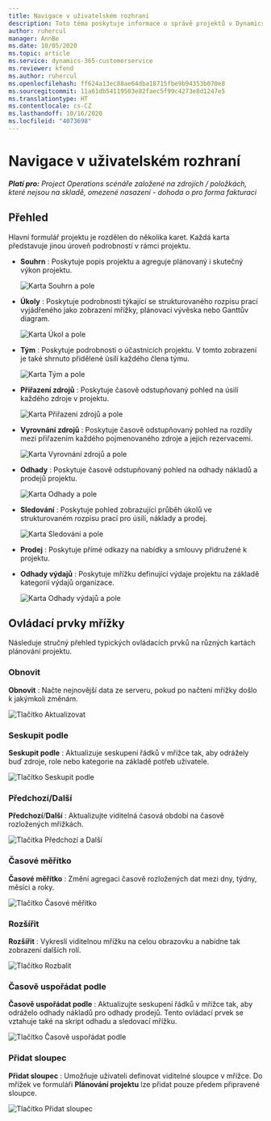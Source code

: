```yaml
---
title: Navigace v uživatelském rozhraní
description: Toto téma poskytuje informace o správě projektů v Dynamics 365 Project Operations.
author: ruhercul
manager: AnnBe
ms.date: 10/05/2020
ms.topic: article
ms.service: dynamics-365-customerservice
ms.reviewer: kfend
ms.author: ruhercul
ms.openlocfilehash: ff624a13ec88ae64dba18715fbe9b94353b070e8
ms.sourcegitcommit: 11a61db54119503e82faec5f99c4273e8d1247e5
ms.translationtype: HT
ms.contentlocale: cs-CZ
ms.lasthandoff: 10/16/2020
ms.locfileid: "4073698"
---
```

# <a name="navigating-the-user-interface"></a>Navigace v uživatelském rozhraní

_**Platí pro:** Project Operations scénáře založené na zdrojích / položkách, které nejsou na skladě, omezené nasazení - dohoda o pro forma fakturaci_

## <a name="overview"></a>Přehled

Hlavní formulář projektu je rozdělen do několika karet. Každá karta představuje jinou úroveň podrobností v rámci projektu.

- **Souhrn** : Poskytuje popis projektu a agreguje plánovaný i skutečný výkon projektu.

    ![Karta Souhrn a pole](media/navigation7.png)

- **Úkoly** : Poskytuje podrobnosti týkající se strukturovaného rozpisu prací vyjádřeného jako zobrazení mřížky, plánovací vývěska nebo Ganttův diagram.

    ![Karta Úkol a pole](media/navigation8.png)

- **Tým** : Poskytuje podrobnosti o účastnících projektu. V tomto zobrazení je také shrnuto přidělené úsilí každého člena týmu.

    ![Karta Tým a pole](media/navigation9.png)

- **Přiřazení zdrojů** : Poskytuje časově odstupňovaný pohled na úsilí každého zdroje v projektu.

    ![Karta Přiřazení zdrojů a pole](media/navigation10.png)

- **Vyrovnání zdrojů** : Poskytuje časově odstupňovaný pohled na rozdíly mezi přiřazením každého pojmenovaného zdroje a jejich rezervacemi.

    ![Karta Vyrovnání zdrojů a pole](media/navigation11.png)

- **Odhady** : Poskytuje časově odstupňovaný pohled na odhady nákladů a prodejů projektu.

    ![Karta Odhady a pole](media/navigation12.png)

- **Sledování** : Poskytuje pohled zobrazující průběh úkolů ve strukturovaném rozpisu prací pro úsilí, náklady a prodej.

    ![Karta Sledování a pole](media/navigation13.png)

- **Prodej** : Poskytuje přímé odkazy na nabídky a smlouvy přidružené k projektu.

- **Odhady výdajů** : Poskytuje mřížku definující výdaje projektu na základě kategorií výdajů organizace.

    ![Karta Odhady výdajů a pole](media/navigation14.png)

## <a name="grid-controls"></a>Ovládací prvky mřížky

Následuje stručný přehled typických ovládacích prvků na různých kartách plánování projektu.

### <a name="refresh"></a>Obnovit

**Obnovit** : Načte nejnovější data ze serveru, pokud po načtení mřížky došlo k jakýmkoli změnám.

![Tlačítko Aktualizovat](media/navigation7.png)

### <a name="group-by"></a>Seskupit podle

**Seskupit podle** : Aktualizuje seskupení řádků v mřížce tak, aby odrážely buď zdroje, role nebo kategorie na základě potřeb uživatele.

![Tlačítko Seskupit podle](media/navigation6.png)

### <a name="previousnext"></a>Předchozí/Další

**Předchozí**/**Další** : Aktualizujte viditelná časová období na časově rozložených mřížkách.

![Tlačítka Předchozí a Další](media/navigation2.png)

### <a name="timescale"></a>Časové měřítko

**Časové měřítko** : Změní agregaci časově rozložených dat mezi dny, týdny, měsíci a roky.

![Tlačítko Časové měřítko](media/navigation3.png)

### <a name="expand"></a>Rozšířit

**Rozšířit** : Vykreslí viditelnou mřížku na celou obrazovku a nabídne tak zobrazení dalších rolí.

![Tlačítko Rozbalit](media/navigation4.png)

### <a name="time-phase-by"></a>Časově uspořádat podle

**Časově uspořádat podle** : Aktualizujte seskupení řádků v mřížce tak, aby odráželo odhady nákladů pro odhady prodejů. Tento ovládací prvek se vztahuje také na skript odhadu a sledovací mřížku.

![Tlačítko Časově uspořádat podle](media/navigation0.png)

### <a name="add-column"></a>Přidat sloupec

**Přidat sloupec** : Umožňuje uživateli definovat viditelné sloupce v mřížce. Do mřížek ve formuláři **Plánování projektu** lze přidat pouze předem připravené sloupce.

![Tlačítko Přidat sloupec](media/navigation5.png)
